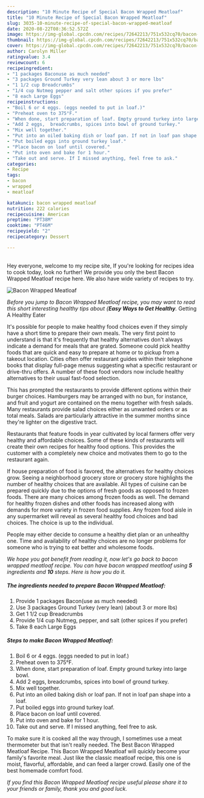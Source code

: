 ```yaml
---
description: "10 Minute Recipe of Special Bacon Wrapped Meatloaf"
title: "10 Minute Recipe of Special Bacon Wrapped Meatloaf"
slug: 3035-10-minute-recipe-of-special-bacon-wrapped-meatloaf
date: 2020-08-22T08:36:52.572Z
image: https://img-global.cpcdn.com/recipes/72642213/751x532cq70/bacon-wrapped-meatloaf-recipe-main-photo.jpg
thumbnail: https://img-global.cpcdn.com/recipes/72642213/751x532cq70/bacon-wrapped-meatloaf-recipe-main-photo.jpg
cover: https://img-global.cpcdn.com/recipes/72642213/751x532cq70/bacon-wrapped-meatloaf-recipe-main-photo.jpg
author: Carolyn Miller
ratingvalue: 3.4
reviewcount: 6
recipeingredient:
- "1 packages Baconuse as much needed"
- "3 packages Ground Turkey very lean about 3 or more lbs"
- "1 1/2 cup Breadcrumbs"
- "1/4 cup Nutmeg pepper and salt other spices if you prefer"
- "8 each Large Eggs"
recipeinstructions:
- "Boil 6 or 4 eggs. (eggs needed to put in loaf.)"
- "Preheat oven to 375°F."
- "When done, start preparation of loaf. Empty ground turkey into large bowl."
- "Add 2 eggs,  breadcrumbs, spices into bowl of ground turkey."
- "Mix well together."
- "Put into an oiled baking dish or loaf pan. If not in loaf pan shape into a loaf."
- "Put boiled eggs into ground turkey loaf."
- "Place bacon on loaf until covered."
- "Put into oven and bake for 1 hour."
- "Take out and serve. If I missed anything, feel free to ask."
categories:
- Recipe
tags:
- bacon
- wrapped
- meatloaf

katakunci: bacon wrapped meatloaf 
nutrition: 222 calories
recipecuisine: American
preptime: "PT38M"
cooktime: "PT46M"
recipeyield: "2"
recipecategory: Dessert

---
```

<br>
Hey everyone, welcome to my recipe site, If you're looking for recipes idea to cook today, look no further! We provide you only the best Bacon Wrapped Meatloaf recipe here. We also have wide variety of recipes to try.
<br>


![Bacon Wrapped Meatloaf](https://img-global.cpcdn.com/recipes/72642213/751x532cq70/bacon-wrapped-meatloaf-recipe-main-photo.jpg)

<i>Before you jump to Bacon Wrapped Meatloaf recipe, you may want to read this short interesting healthy tips about {<strong>Easy Ways to Get Healthy</strong>.</i>
Getting A Healthy Eater

It's possible for people to make healthy food choices even if they simply have a short time to prepare their own meals. The very first point to understand is that it's frequently that healthy alternatives don't always indicate a demand for meals that are grated. Someone could pick healthy foods that are quick and easy to prepare at home or to pickup from a takeout location. Cities often offer restaurant guides within their telephone books that display full-page menus suggesting what a specific restaurant or drive-thru offers. A number of these food vendors now include healthy alternatives to their usual fast-food selection.

 This has prompted the restaurants to provide different options within their burger choices. Hamburgers may be arranged with no bun, for instance, and fruit and yogurt are contained on the menu together with fresh salads. Many restaurants provide salad choices either as unwanted orders or as total meals.  Salads are particularly attractive in the summer months since they're lighter on the digestive tract.

Restaurants that feature foods in year cultivated by local farmers offer very healthy and affordable choices. Some of these kinds of restaurants will create their own recipes for healthy food options.  This provides the customer with a completely new choice and motivates them to go to the restaurant again.

If house preparation of food is favored, the alternatives for healthy choices grow. Seeing a neighborhood grocery store or grocery store highlights the number of healthy choices that are available.  All types of cuisine can be prepared quickly due to the options of fresh goods as opposed to frozen foods. There are many choices among frozen foods as well. The demand for healthy frozen dishes and other foods has increased along with demands for more variety in frozen food supplies. Any frozen food aisle in any supermarket will reveal as several healthy food choices and bad choices. The choice is up to the individual.

People may either decide to consume a healthy diet plan or an unhealthy one. Time and availability of healthy choices are no longer problems for someone who is trying to eat better and wholesome foods.


<i>We hope you got benefit from reading it, now let's go back to bacon wrapped meatloaf recipe. You can have bacon wrapped meatloaf using <strong>5</strong> ingredients and <strong>10</strong> steps. Here is how you do it.
</i>

##### The ingredients needed to prepare Bacon Wrapped Meatloaf:

1. Provide 1 packages Bacon(use as much needed)
1. Use 3 packages Ground Turkey (very lean) (about 3 or more lbs)
1. Get 1 1/2 cup Breadcrumbs
1. Provide 1/4 cup Nutmeg, pepper, and salt (other spices if you prefer)
1. Take 8 each Large Eggs


##### Steps to make Bacon Wrapped Meatloaf:

1. Boil 6 or 4 eggs. (eggs needed to put in loaf.)
1. Preheat oven to 375°F.
1. When done, start preparation of loaf. Empty ground turkey into large bowl.
1. Add 2 eggs,  breadcrumbs, spices into bowl of ground turkey.
1. Mix well together.
1. Put into an oiled baking dish or loaf pan. If not in loaf pan shape into a loaf.
1. Put boiled eggs into ground turkey loaf.
1. Place bacon on loaf until covered.
1. Put into oven and bake for 1 hour.
1. Take out and serve. If I missed anything, feel free to ask.


To make sure it is cooked all the way through, I sometimes use a meat thermometer but that isn&#39;t really needed. The Best Bacon Wrapped Meatloaf Recipe. This Bacon Wrapped Meatloaf will quickly become your family&#39;s favorite meal. Just like the classic meatloaf recipe, this one is moist, flavorful, affordable, and can feed a larger crowd. Easily one of the best homemade comfort food. 

<i>If you find this Bacon Wrapped Meatloaf recipe useful please share it to your friends or family, thank you and good luck.</i>
